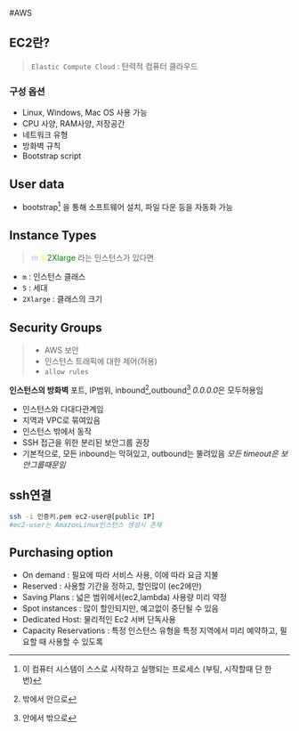 #AWS 


## EC2란?
> `Elastic Compute Cloud`  :   탄력적 컴퓨터 클라우드

### 구성 옵션
- Linux, Windows, Mac  OS 사용 가능
- CPU 사양, RAM사양, 저장공간
- 네트워크 유형
- 방화벽 규칙
- Bootstrap script


## User data
-  bootstrap[^1]  을 통해 소프트웨어 설치,  파일 다운 등을 자동화 가능



## Instance Types
><span style="color:a9b5ff">m</span> <span style="color:yellow">5.</span><span style="color:green">2Xlarge</span> 라는 인스턴스가 있다면
- `m` : 인스턴스 클래스
- `5` : 세대
- `2Xlarge` : 클래스의 크기

## Security Groups
> - AWS 보안
>- 인스턴스 트래픽에 대한 제어(허용)
>- `allow rules`

**인스턴스의 방화벽**
포트, IP범위, inbound[^2],outbound[^3]
*0.0.0.0*은 모두허용임

- 인스턴스와 다대다관계임
- 지역과 VPC로 묶여있음 
- 인스턴스 밖에서 동작
- SSH 접근을 위한 분리된 보안그룹 권장
- 기본적으로, 모든 inbound는 막혀있고, outbound는 뚤려있음
*모든 timeout은 보안그룹때문임*





## ssh연결
```bash
ssh -i 인증키.pem ec2-user@[public IP]  
#ec2-user는 AmazonLinux인스턴스 생성시 존재
```

## Purchasing option
- On demand : 필요에 따라 서비스 사용, 이에 따라 요금 지불
- Reserved : 사용할 기간을 정하고, 할인많이 (ec2에만)
- Saving Plans : 넓은 범위에서(ec2,lambda) 사용량 미리 약정
- Spot instances : 많이 할인되지만, 예고없이 중단될 수 있음
- Dedicated Host: 물리적인 Ec2 서버 단독사용
- Capacity Reservations :  특정 인스턴스 유형을 특정 지역에서 미리 예약하고, 필요할 때 사용할 수 있도록

[^1]: 이 컴퓨터 시스템이 스스로 시작하고 실행되는 프로세스 (부팅, 시작할때 단 한번)
[^2]: 밖에서 안으로
[^3]:안에서 밖으로